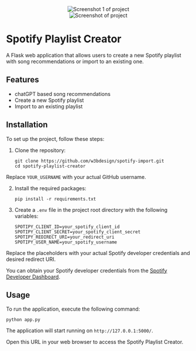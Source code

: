 <div align="center">
  <img src="https://user-images.githubusercontent.com/45217974/242405165-214da424-eea8-44d6-86b5-4ae71bbe7bc6.png" alt="Screenshot 1 of project">
  <br />
  <img src="https://user-images.githubusercontent.com/45217974/242784809-c34a2a64-9629-4c5c-ab99-c0a0218820d5.png" alt="Screenshot of project">
</div>

# Spotify Playlist Creator

A Flask web application that allows users to create a new Spotify playlist with song recommendations or import to an existing one.

## Features

- chatGPT based song recommendations
- Create a new Spotify playlist
- Import to an existing playlist

## Installation

To set up the project, follow these steps:

1. Clone the repository:

   ```
   git clone https://github.com/w3bdesign/spotify-import.git
   cd spotify-playlist-creator
   ```

Replace `YOUR_USERNAME` with your actual GitHub username.


2. Install the required packages:

   ```
   pip install -r requirements.txt
   ```

3. Create a `.env` file in the project root directory with the following variables:

   ```
   SPOTIPY_CLIENT_ID=your_spotify_client_id
   SPOTIPY_CLIENT_SECRET=your_spotify_client_secret
   SPOTIPY_REDIRECT_URI=your_redirect_uri
   SPOTIPY_USER_NAME=your_spotify_username
   ```

Replace the placeholders with your actual Spotify developer credentials and desired redirect URI. 

You can obtain your Spotify developer credentials from the [Spotify Developer Dashboard](https://developer.spotify.com/dashboard/applications).

## Usage

To run the application, execute the following command:

```
python app.py
```

The application will start running on `http://127.0.0.1:5000/`.

Open this URL in your web browser to access the Spotify Playlist Creator.
